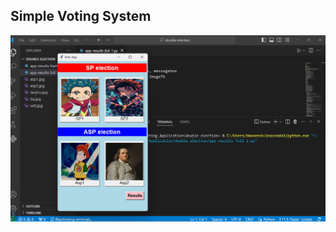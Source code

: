 ## Simple Voting System


![alt text](https://github.com/bmaneesh2000/Tkinter-Voting-Application-/blob/main/Pics/1%201.png)
